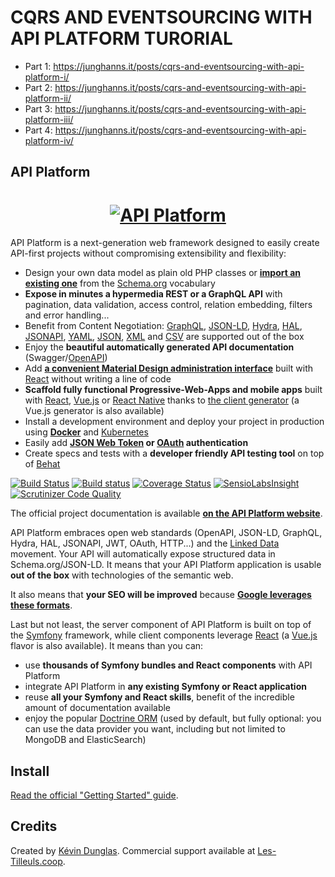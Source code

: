 # CQRS AND EVENTSOURCING WITH API PLATFORM TURORIAL

 - Part 1: https://junghanns.it/posts/cqrs-and-eventsourcing-with-api-platform-i/
 - Part 2: https://junghanns.it/posts/cqrs-and-eventsourcing-with-api-platform-ii/
 - Part 3: https://junghanns.it/posts/cqrs-and-eventsourcing-with-api-platform-iii/
 - Part 4: https://junghanns.it/posts/cqrs-and-eventsourcing-with-api-platform-iv/

## API Platform

<h1 align="center"><a href="https://api-platform.com"><img src="https://api-platform.com/logo-250x250.png" alt="API Platform"></a></h1>

API Platform is a next-generation web framework designed to easily create API-first projects without compromising extensibility
and flexibility:

* Design your own data model as plain old PHP classes or [**import an existing one**](https://api-platform.com/docs/schema-generator)
  from the [Schema.org](https://schema.org/) vocabulary
* **Expose in minutes a hypermedia REST or a GraphQL API** with pagination, data validation, access control, relation embedding,
  filters and error handling...
* Benefit from Content Negotiation: [GraphQL](http://graphql.org), [JSON-LD](http://json-ld.org), [Hydra](http://hydra-cg.com),
  [HAL](http://stateless.co/hal_specification.html), [JSONAPI](https://jsonapi.org/), [YAML](http://yaml.org/), [JSON](http://www.json.org/), [XML](https://www.w3.org/XML/) and [CSV](https://www.ietf.org/rfc/rfc4180.txt) are supported out of the box
* Enjoy the **beautiful automatically generated API documentation** (Swagger/[OpenAPI](https://www.openapis.org/))
* Add [**a convenient Material Design administration interface**](https://api-platform.com/docs/admin) built with [React](https://reactjs.org/)
  without writing a line of code
* **Scaffold fully functional Progressive-Web-Apps and mobile apps** built with [React](https://api-platform.com/docs/client-generator/react), [Vue.js](https://api-platform.com/docs/client-generator/vuejs) or [React Native](https://api-platform.com/docs/client-generator/react-native) thanks to [the client
  generator](https://api-platform.com/docs/client-generator) (a Vue.js generator is also available)
* Install a development environment and deploy your project in production using **[Docker](https://api-platform.com/docs/distribution#using-the-official-distribution-recommended)** and [Kubernetes](https://api-platform.com/docs/deployment/kubernetes)
* Easily add **[JSON Web Token](https://api-platform.com/docs/core/jwt) or [OAuth](https://oauth.net/) authentication**
* Create specs and tests with a **developer friendly API testing tool** on top of [Behat](http://behat.org/)

[![Build Status](https://travis-ci.org/api-platform/core.svg?branch=master)](https://travis-ci.org/api-platform/core)
[![Build status](https://ci.appveyor.com/api/projects/status/grwuyprts3wdqx5l?svg=true)](https://ci.appveyor.com/project/dunglas/dunglasapibundle)
[![Coverage Status](https://coveralls.io/repos/github/api-platform/core/badge.svg)](https://coveralls.io/github/api-platform/core)
[![SensioLabsInsight](https://insight.sensiolabs.com/projects/92d78899-946c-4282-89a3-ac92344f9a93/mini.png)](https://insight.sensiolabs.com/projects/92d78899-946c-4282-89a3-ac92344f9a93)
[![Scrutinizer Code Quality](https://scrutinizer-ci.com/g/api-platform/core/badges/quality-score.png?b=master)](https://scrutinizer-ci.com/g/api-platform/core/?branch=master)

The official project documentation is available **[on the API Platform website](https://api-platform.com)**.

API Platform embraces open web standards (OpenAPI, JSON-LD, GraphQL, Hydra, HAL, JSONAPI, JWT, OAuth, HTTP...) and the [Linked Data](https://www.w3.org/standards/semanticweb/data)
movement. Your API will automatically expose structured data in Schema.org/JSON-LD.
It means that your API Platform application is usable **out of the box** with technologies of the semantic web.

It also means that **your SEO will be improved** because **[Google leverages these formats](https://developers.google.com/search/docs/guides/intro-structured-data)**.

Last but not least, the server component of API Platform is built on top of the [Symfony](https://symfony.com) framework,
while client components leverage [React](https://reactjs.org/) (a [Vue.js](https://vuejs.org/) flavor is also available).
It means than you can:

* use **thousands of Symfony bundles and React components** with API Platform
* integrate API Platform in **any existing Symfony or React application**
* reuse **all your Symfony and React skills**, benefit of the incredible amount of documentation available
* enjoy the popular [Doctrine ORM](http://www.doctrine-project.org/projects/orm.html) (used by default, but fully optional:
  you can use the data provider you want, including but not limited to MongoDB and ElasticSearch)

Install
-------

[Read the official "Getting Started" guide](https://api-platform.com/docs/distribution).

Credits
-------

Created by [Kévin Dunglas](https://dunglas.fr). Commercial support available at [Les-Tilleuls.coop](https://les-tilleuls.coop).
